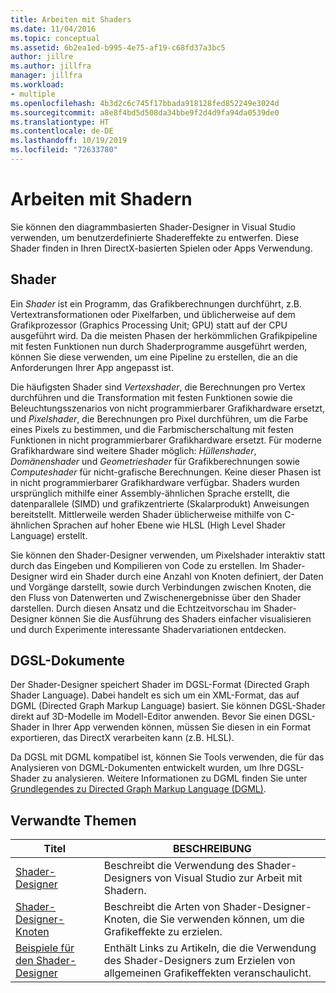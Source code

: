 ```yaml
---
title: Arbeiten mit Shaders
ms.date: 11/04/2016
ms.topic: conceptual
ms.assetid: 6b2ea1ed-b995-4e75-af19-c68fd37a3bc5
author: jillre
ms.author: jillfra
manager: jillfra
ms.workload:
- multiple
ms.openlocfilehash: 4b3d2c6c745f17bbada918128fed852249e3024d
ms.sourcegitcommit: a8e8f4bd5d508da34bbe9f2d4d9fa94da0539de0
ms.translationtype: HT
ms.contentlocale: de-DE
ms.lasthandoff: 10/19/2019
ms.locfileid: "72633780"
---
```

# <a name="work-with-shaders"></a>Arbeiten mit Shadern

Sie können den diagrammbasierten Shader-Designer in Visual Studio verwenden, um benutzerdefinierte Shadereffekte zu entwerfen. Diese Shader finden in Ihren DirectX-basierten Spielen oder Apps Verwendung.

## <a name="shaders"></a>Shader

Ein *Shader* ist ein Programm, das Grafikberechnungen durchführt, z.B. Vertextransformationen oder Pixelfarben, und üblicherweise auf dem Grafikprozessor (Graphics Processing Unit; GPU) statt auf der CPU ausgeführt wird. Da die meisten Phasen der herkömmlichen Grafikpipeline mit festen Funktionen nun durch Shaderprogramme ausgeführt werden, können Sie diese verwenden, um eine Pipeline zu erstellen, die an die Anforderungen Ihrer App angepasst ist.

Die häufigsten Shader sind *Vertexshader*, die Berechnungen pro Vertex durchführen und die Transformation mit festen Funktionen sowie die Beleuchtungsszenarios von nicht programmierbarer Grafikhardware ersetzt, und *Pixelshader*, die Berechnungen pro Pixel durchführen, um die Farbe eines Pixels zu bestimmen, und die Farbmischerschaltung mit festen Funktionen in nicht programmierbarer Grafikhardware ersetzt. Für moderne Grafikhardware sind weitere Shader möglich: *Hüllenshader*, *Domänenshader* und *Geometrieshader* für Grafikberechnungen sowie *Computeshader* für nicht-grafische Berechnungen. Keine dieser Phasen ist in nicht programmierbarer Grafikhardware verfügbar. Shaders wurden ursprünglich mithilfe einer Assembly-ähnlichen Sprache erstellt, die datenparallele (SIMD) und grafikzentrierte (Skalarprodukt) Anweisungen bereitstellt. Mittlerweile werden Shader üblicherweise mithilfe von C-ähnlichen Sprachen auf hoher Ebene wie HLSL (High Level Shader Language) erstellt.

Sie können den Shader-Designer verwenden, um Pixelshader interaktiv statt durch das Eingeben und Kompilieren von Code zu erstellen. Im Shader-Designer wird ein Shader durch eine Anzahl von Knoten definiert, der Daten und Vorgänge darstellt, sowie durch Verbindungen zwischen Knoten, die den Fluss von Datenwerten und Zwischenergebnisse über den Shader darstellen. Durch diesen Ansatz und die Echtzeitvorschau im Shader-Designer können Sie die Ausführung des Shaders einfacher visualisieren und durch Experimente interessante Shadervariationen entdecken.

## <a name="dgsl-documents"></a>DGSL-Dokumente

Der Shader-Designer speichert Shader im DGSL-Format (Directed Graph Shader Language). Dabei handelt es sich um ein XML-Format, das auf DGML (Directed Graph Markup Language) basiert. Sie können DGSL-Shader direkt auf 3D-Modelle im Modell-Editor anwenden. Bevor Sie einen DGSL-Shader in Ihrer App verwenden können, müssen Sie diesen in ein Format exportieren, das DirectX verarbeiten kann (z.B. HLSL).

Da DGSL mit DGML kompatibel ist, können Sie Tools verwenden, die für das Analysieren von DGML-Dokumenten entwickelt wurden, um Ihre DGSL-Shader zu analysieren. Weitere Informationen zu DGML finden Sie unter [Grundlegendes zu Directed Graph Markup Language (DGML)](../modeling/customize-code-maps-by-editing-the-dgml-files.md).

## <a name="related-topics"></a>Verwandte Themen

|Titel|BESCHREIBUNG|
|-----------|-----------------|
|[Shader-Designer](../designers/shader-designer.md)|Beschreibt die Verwendung des Shader-Designers von Visual Studio zur Arbeit mit Shadern.|
|[Shader-Designer-Knoten](../designers/shader-designer-nodes.md)|Beschreibt die Arten von Shader-Designer-Knoten, die Sie verwenden können, um die Grafikeffekte zu erzielen.|
|[Beispiele für den Shader-Designer](../designers/how-to-create-a-basic-color-shader.md)|Enthält Links zu Artikeln, die die Verwendung des Shader-Designers zum Erzielen von allgemeinen Grafikeffekten veranschaulicht.|